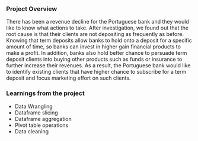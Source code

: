 ### Project Overview

 There has been a revenue decline for the Portuguese bank and they would like to know what actions to take. After investigation, we found out that the root cause is that their clients are not depositing as frequently as before. Knowing that term deposits allow banks to hold onto a deposit for a specific amount of time, so banks can invest in higher gain financial products to make a profit. In addition, banks also hold better chance to persuade term deposit clients into buying other products such as funds or insurance to further increase their revenues. As a result, the Portuguese bank would like to identify existing clients that have higher chance to subscribe for a term deposit and focus marketing effort on such clients.


### Learnings from the project

 - Data Wrangling 
- Dataframe slicing
- Dataframe aggregation
- Pivot table operations
- Data cleaning


